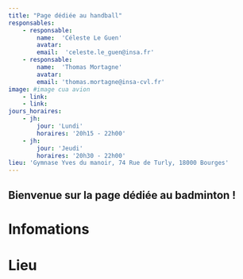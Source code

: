 ```yaml
---
title: "Page dédiée au handball"
responsables:   
    - responsable:
        name:  'Céleste Le Guen'
        avatar:
        email:  'celeste.le_guen@insa.fr'
    - responsable:
        name:  'Thomas Mortagne'
        avatar:
        email: 'thomas.mortagne@insa-cvl.fr' 
image: #image cua avion
    - link:
    - link:
jours_horaires:
    - jh:
        jour: 'Lundi' 
        horaires: '20h15 - 22h00'
    - jh:
        jour: 'Jeudi' 
        horaires: '20h30 - 22h00'
lieu: 'Gymnase Yves du manoir, 74 Rue de Turly, 18000 Bourges'
---
```


## Bienvenue sur la page dédiée au badminton !
# Infomations


# Lieu